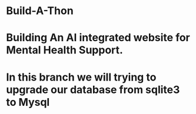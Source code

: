 # Build-A-Thon
# Building An AI integrated website for Mental Health Support.
# In this branch we will trying to upgrade our database from sqlite3 to Mysql
